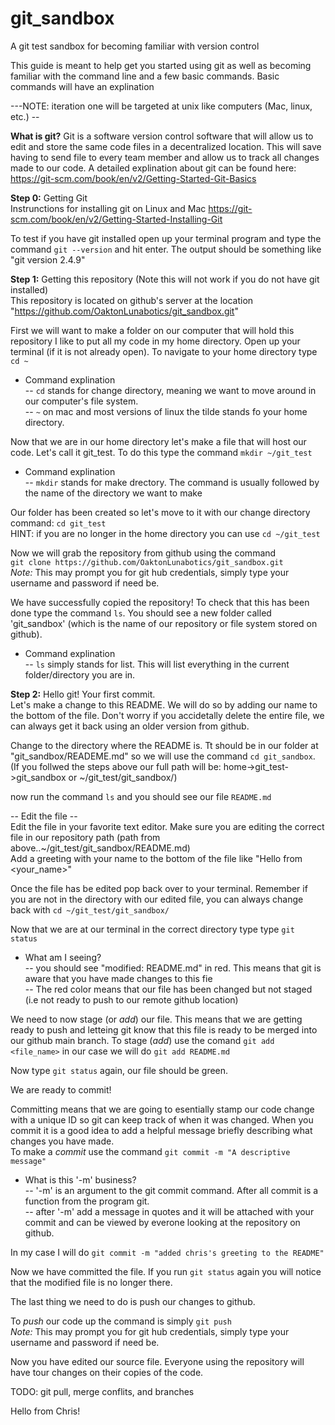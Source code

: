# git_sandbox
A git test sandbox for becoming familiar with version control

This guide is meant to help get you started using git as well as becoming familiar with the command line and a few 
basic commands. Basic commands will have an explination 

---NOTE: iteration one will be targeted at unix like computers (Mac, linux, etc.) --

<b>What is git?</b>
Git is a software version control software that will allow us to edit and store the same code files in a decentralized
location. This will save having to send file to every team member and allow us to track all changes made to our code.
A detailed explination about git can be found here: https://git-scm.com/book/en/v2/Getting-Started-Git-Basics

<b>Step 0:</b> Getting Git<br />
Instrunctions for installing git on Linux and Mac
https://git-scm.com/book/en/v2/Getting-Started-Installing-Git

To test if you have git installed open up your terminal program and type the command `git --version` and hit enter.
The output should be something like "git version 2.4.9" 

<b>Step 1:</b> Getting this repository (Note this will not work if you do not have git installed) <br />
This repository is located on github's server at the location "https://github.com/OaktonLunabotics/git_sandbox.git"

First we will want to make a folder on our computer that will hold this repository 
I like to put all my code in my home directory. Open up your terminal (if it is not already open).
To navigate to your home directory type `cd ~` <br />
  - Command explination<br />
    -- `cd` stands for change directory, meaning we want to move around in our computer's file system.<br />
    -- `~` on mac and most versions of linux the tilde stands fo your home directory.

Now that we are in our home directory let's make a file that will host our code.
Let's call it git_test. To do this type the command `mkdir ~/git_test` <br />
 - Command explination<br />
  -- `mkdir` stands for make drectory. The command is usually followed by the name of the directory we want to make

Our folder has been created so let's move to it with our change directory command: `cd git_test`
  <br />HINT: if you are no longer in the home directory you can use `cd ~/git_test`

Now we will grab the repository from github using the command <br />
`git clone https://github.com/OaktonLunabotics/git_sandbox.git` <br />
  <i>Note:</i> This may prompt you for git hub credentials, simply type your username and password if need be. <br />

We have successfully copied the repository! To check that this has been done type the command `ls`. You should see
a new folder called 'git_sandbox' (which is the name of our repository or file system stored on github).<br />
 - Command explination<br />
  -- `ls` simply stands for list. This will list everything in the current folder/directory you are in.

<b>Step 2:</b> Hello git! Your first commit. <br />
Let's make a change to this README. We will do so by adding our name to the bottom of the file. Don't worry if you accidetally delete the entire file, we can always get it back using an older version from github.

Change to the directory where the README is. Tt should be in our folder at "git_sandbox/READEME.md" so we will use the command `cd git_sandbox`.<br />
(If you follwed the steps above our full path will be: home->git_test->git_sandbox or ~/git_test/git_sandbox/)

now run the command `ls` and you should see our file `README.md`

-- Edit the file --<br />
Edit the file in your favorite text editor. Make sure you are editing the correct file in our repository path (path from above..~/git_test/git_sandbox/README.md) <br />
Add a greeting with your name to the bottom of the file like "Hello from \<your_name>"

Once the file has be edited pop back over to your terminal. Remember if you are not in the directory with our edited file, you can always change back with `cd ~/git_test/git_sandbox/`

Now that we are at our terminal in the correct directory type type `git status` <br /> 
 - What am I seeing? <br /> 
   -- you should see "modified:   README.md" in red. This means that git is aware that you have made changes to this fie <br />
  -- The red color means that our file has been changed but not staged (i.e not ready to push to our remote github location)

We need to now stage (or <i>add</i>) our file. This means that we are getting ready to push and letteing git know that this file is ready to be merged into our github main branch. To stage (<i>add</i>) use the comand `git add <file_name>` in our case we will do `git add README.md` 

Now type `git status` again, our file should be green.

We are ready to commit!

Committing means that we are going to esentially stamp our code change with a unique ID so git can keep track of when it was changed. When you commit it is a good idea to add a helpful message briefly describing what changes you have made. <br />
To make a <i>commit</i> use the command `git commit -m "A descriptive message"`
 - What is this '-m' business?<br />
 -- '-m' is an argument to the git commit command. After all commit is a function from the program git.<br />
 -- after '-m' add a message in quotes and it will be attached with your commit and can be viewed by everone looking at the repository on github.

In my case I will do `git commit -m "added chris's greeting to the README"`

Now we have committed the file. If you run `git status` again you will notice that the modified file is no longer there.

The last thing we need to do is push our changes to github.

To <i>push</i> our code up the command is simply `git push` <br />
<i>Note:</i> This may prompt you for git hub credentials, simply type your username and password if need be. <br />

Now you have edited our source file. Everyone using the repository will have tour changes on their copies of the code.

TODO: git pull, merge conflits, and branches

Hello from Chris!
